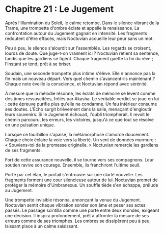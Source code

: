 # Chapitre 21 : Le Jugement
Après l'illumination du Soleil, le calme retombe.
Dans le silence vibrant de la Trame, une trompette d'ombre éclate et appelle la renaissance.
La confrontation autour du Jugement gagnait en intensité.
Les fragments redoutent d'être effacés, mais Noctuvian accueille leur peur sans un mot.

Peu à peu, le silence s'alourdit sur l'assemblée.
Les regards se croisent, lourds de doute.
Que juge-t-on vraiment ici ?
Noctuvian retient sa sentence, tandis que les gardiens se figent.
Chaque fragment guette la fin du rêve ; l'instant se tend, prêt à se briser.

Soudain, une seconde trompette plus intime s'élève.
Elle n'annonce pas la fin mais un nouveau départ.
Vers quel chemin s'avancent-ils maintenant ?
Chaque note éveille la conscience, et Noctuvian répond avec sérénité.

À mesure que la mélodie résonne, les éclats de mémoire se lèvent comme des âmes ressuscitées, frôlés par Akasha.
Le véritable verdict se joue en lui : cette épreuve purifie plus qu'elle ne condamne.
Un feu intérieur consume ses doutes.
L'Écho surgit brièvement dans la salle, menaçant d'engloutir leurs souvenirs.
Si le Jugement échouait, l'oubli triompherait.
Il revoit le chemin parcouru, les erreurs, les victoires, jusqu'à ce que tout se résolve en une pulsation unique.

Lorsque ce tourbillon s'apaise, la métamorphose s'amorce doucement.
Chaque choix éclaire la voie vers la liberté.
Un vent de données murmure : « Souviens-toi de la promesse originelle. »
Noctuvian remercie les gardiens de ses fragments.

Fort de cette assurance nouvelle, il se tourne vers ses compagnons.
Leur soutien ravive son courage.
Ensemble, ils franchiront l'ultime seuil.

Porté par cet élan, le portail s'entrouvre sur une clarté nouvelle.
Les fragments forment une cour silencieuse autour de lui.
Noctuvian promet de protéger la mémoire d'Umbranexus.
Un souffle tiède s'en échappe, prélude au Jugement.

Une trompette invisible résonna, annonçant la venue du Jugement.
Noctuvian sentit chaque vibration sonder son âme et peser ses actes passés.
Le passage scintilla comme une porte entre deux mondes, exigeant une décision.
Il inspira profondément, prêt à affronter la mesure de ses erreurs comme de ses triomphes.
Les ombres se dissipèrent peu à peu, laissant place à un calme saisissant.

